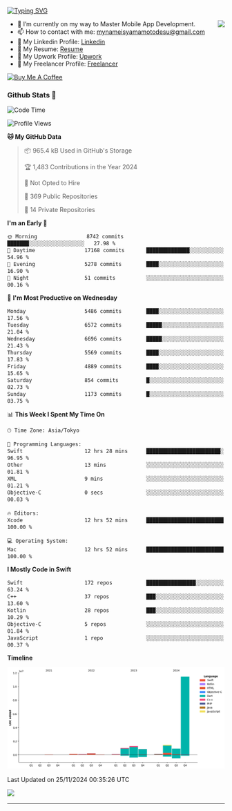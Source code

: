 
[![Typing SVG](https://readme-typing-svg.demolab.com/?lines=Thank+You+For+Visiting!!;You+Are+Welcome✨;I+am+Kyo+Yamamoto;Mobile+Developer)](https://git.io/typing-svg)
<p>
<img align="right" src="https://media.giphy.com/media/26ufdb3cYKwbRtYVW/giphy.gif" style="max-width:100%;" height="150px">

- 🌱 I’m currently on my way to Master Mobile App Development.
- 📫 How to contact with me: mynameisyamamotodesu@gmail.com
- 🔗 My Linkedin Profile: [Linkedin](https://www.linkedin.com/in/kyo-yamamoto-a2ab50239)
- 🔗 My Resume: [Resume](https://www.kickresume.com/cv/rNok4e/)
- 🔗 My Upwork Profile: [Upwork](https://www.upwork.com/freelancers/~01aa9115102bb4af25)
- 🔗 My Freelancer Profile: [Freelancer](https://www.freelancer.com/u/yamamotodesu)

<a href="https://www.buymeacoffee.com/kyoyamamoto" target="_blank"><img src="https://cdn.buymeacoffee.com/buttons/default-orange.png" alt="Buy Me A Coffee" height="41" width="174"></a>

### Github Stats 🥇 
<!--START_SECTION:waka-->
![Code Time](http://img.shields.io/badge/Code%20Time-907%20hrs%2037%20mins-blue)

![Profile Views](http://img.shields.io/badge/Profile%20Views-0-blue)

**🐱 My GitHub Data** 

> 📦 965.4 kB Used in GitHub's Storage 
 > 
> 🏆 1,483 Contributions in the Year 2024
 > 
> 🚫 Not Opted to Hire
 > 
> 📜 369 Public Repositories 
 > 
> 🔑 14 Private Repositories 
 > 
**I'm an Early 🐤** 

```text
🌞 Morning                8742 commits        ███████░░░░░░░░░░░░░░░░░░   27.98 % 
🌆 Daytime                17168 commits       ██████████████░░░░░░░░░░░   54.96 % 
🌃 Evening                5278 commits        ████░░░░░░░░░░░░░░░░░░░░░   16.90 % 
🌙 Night                  51 commits          ░░░░░░░░░░░░░░░░░░░░░░░░░   00.16 % 
```
📅 **I'm Most Productive on Wednesday** 

```text
Monday                   5486 commits        ████░░░░░░░░░░░░░░░░░░░░░   17.56 % 
Tuesday                  6572 commits        █████░░░░░░░░░░░░░░░░░░░░   21.04 % 
Wednesday                6696 commits        █████░░░░░░░░░░░░░░░░░░░░   21.43 % 
Thursday                 5569 commits        ████░░░░░░░░░░░░░░░░░░░░░   17.83 % 
Friday                   4889 commits        ████░░░░░░░░░░░░░░░░░░░░░   15.65 % 
Saturday                 854 commits         █░░░░░░░░░░░░░░░░░░░░░░░░   02.73 % 
Sunday                   1173 commits        █░░░░░░░░░░░░░░░░░░░░░░░░   03.75 % 
```


📊 **This Week I Spent My Time On** 

```text
🕑︎ Time Zone: Asia/Tokyo

💬 Programming Languages: 
Swift                    12 hrs 28 mins      ████████████████████████░   96.95 % 
Other                    13 mins             ░░░░░░░░░░░░░░░░░░░░░░░░░   01.81 % 
XML                      9 mins              ░░░░░░░░░░░░░░░░░░░░░░░░░   01.21 % 
Objective-C              0 secs              ░░░░░░░░░░░░░░░░░░░░░░░░░   00.03 % 

🔥 Editors: 
Xcode                    12 hrs 52 mins      █████████████████████████   100.00 % 

💻 Operating System: 
Mac                      12 hrs 52 mins      █████████████████████████   100.00 % 
```

**I Mostly Code in Swift** 

```text
Swift                    172 repos           ████████████████░░░░░░░░░   63.24 % 
C++                      37 repos            ███░░░░░░░░░░░░░░░░░░░░░░   13.60 % 
Kotlin                   28 repos            ███░░░░░░░░░░░░░░░░░░░░░░   10.29 % 
Objective-C              5 repos             ░░░░░░░░░░░░░░░░░░░░░░░░░   01.84 % 
JavaScript               1 repo              ░░░░░░░░░░░░░░░░░░░░░░░░░   00.37 % 
```



**Timeline**

![Lines of Code chart](https://raw.githubusercontent.com/YamamotoDesu/YamamotoDesu/main/assets/bar_graph.png)


 Last Updated on 25/11/2024 00:35:26 UTC
<!--END_SECTION:waka-->

![](https://github-profile-summary-cards.vercel.app/api/cards/profile-details?username=YamamotoDesu&theme=vue)

----
